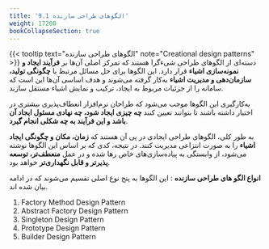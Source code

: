 ```yaml
---
title: '9.1 الگوهای طراحی سازنده'
weight: 17200
bookCollapseSection: true
---
```


{{< tooltip text="الگوهای طراحی سازنده" note="Creational design patterns" >}} دسته‌ای از الگوهای طراحی شیء‌گرا هستند که تمرکز اصلی آن‌ها بر **فرآیند ایجاد و نمونه‌سازی اشیاء** قرار دارد. این الگوها برای حل مسائل مرتبط با **چگونگی تولید، سازمان‌دهی و مدیریت اشیاء** به‌کار گرفته می‌شوند و هدف اساسی آن‌ها این است که سامانه را از جزئیات مربوط به ایجاد، ترکیب و نمایش اشیاء مستقل سازند.

به‌کارگیری این الگوها موجب می‌شود که طراحان نرم‌افزار انعطاف‌پذیری بیشتری در اختیار داشته باشند تا بتوانند تعیین کنند **چه چیزی ایجاد شود، چه نهادی مسئول ایجاد آن باشد و این فرآیند به چه شکلی انجام گیرد**.

به طور کلی، الگوهای طراحی ایجادی در پی آن هستند که **زمان، مکان و چگونگی ایجاد اشیاء** را به صورت انتزاعی مدیریت کنند. در نتیجه، کدی که بر اساس این الگوها نوشته می‌شود، از وابستگی به پیاده‌سازی‌های خاص رها شده و در عمل **منعطف‌تر، توسعه‌ پذیرتر و قابل نگهداری‌تر** خواهد بود.

**انواع الگو های طراحی سازنده** :
این الگوها به پنج نوع اصلی تقسیم می‌شوند که در ادامه بیان شده اند.

1. Factory Method Design Pattern
2. Abstract Factory Design Pattern
3. Singleton Design Pattern
4. Prototype Design Pattern
5. Builder Design Pattern

